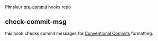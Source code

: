 Pimsleur [pre-commit](https://pre-commit.com/) hooks repo

## check-commit-msg
this hook checks commit messages for [Conventional Commits](https://www.conventionalcommits.org/en/v1.0.0/) formatting.